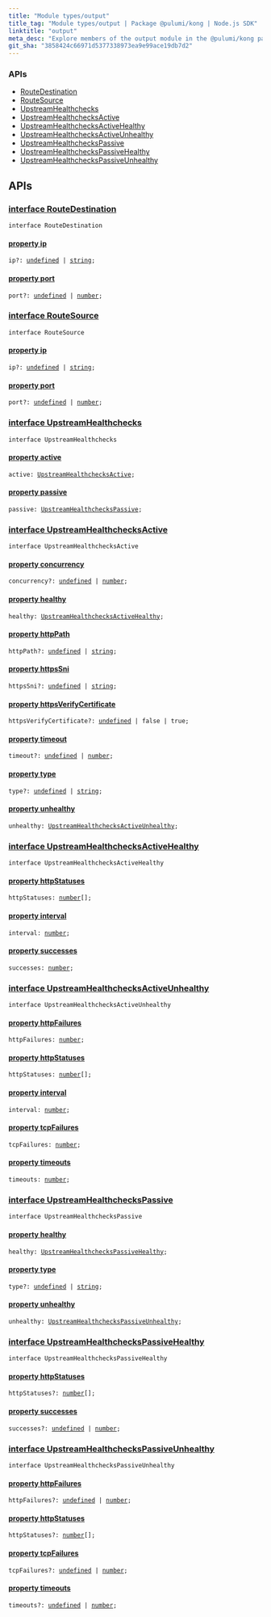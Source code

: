 ```yaml
---
title: "Module types/output"
title_tag: "Module types/output | Package @pulumi/kong | Node.js SDK"
linktitle: "output"
meta_desc: "Explore members of the output module in the @pulumi/kong package."
git_sha: "3858424c66971d5377338973ea9e99ace19db7d2"
---
```


<!-- WARNING: this page was generated by a tool. Do not edit it by hand. -->
<!-- To change it, please see https://github.com/pulumi/docs/tree/master/tools/tscdocgen. -->






<h3>APIs</h3>
<ul class="api">
    <li><a href="#RouteDestination"><span class="symbol api"></span>RouteDestination</a></li>
    <li><a href="#RouteSource"><span class="symbol api"></span>RouteSource</a></li>
    <li><a href="#UpstreamHealthchecks"><span class="symbol api"></span>UpstreamHealthchecks</a></li>
    <li><a href="#UpstreamHealthchecksActive"><span class="symbol api"></span>UpstreamHealthchecksActive</a></li>
    <li><a href="#UpstreamHealthchecksActiveHealthy"><span class="symbol api"></span>UpstreamHealthchecksActiveHealthy</a></li>
    <li><a href="#UpstreamHealthchecksActiveUnhealthy"><span class="symbol api"></span>UpstreamHealthchecksActiveUnhealthy</a></li>
    <li><a href="#UpstreamHealthchecksPassive"><span class="symbol api"></span>UpstreamHealthchecksPassive</a></li>
    <li><a href="#UpstreamHealthchecksPassiveHealthy"><span class="symbol api"></span>UpstreamHealthchecksPassiveHealthy</a></li>
    <li><a href="#UpstreamHealthchecksPassiveUnhealthy"><span class="symbol api"></span>UpstreamHealthchecksPassiveUnhealthy</a></li>
</ul>




<h2 id="apis">APIs</h2>
<h3 class="pdoc-module-header" id="RouteDestination" data-link-title="RouteDestination">
    <a href="https://github.com/pulumi/pulumi-kong/blob/3858424c66971d5377338973ea9e99ace19db7d2/sdk/nodejs/types/output.ts#L7">
        interface <strong>RouteDestination</strong>
    </a>
</h3>

<pre class="highlight"><code><span class='kr'>interface</span> <span class='nx'>RouteDestination</span></code></pre>
<h4 class="pdoc-member-header" id="RouteDestination-ip">
<a class="pdoc-child-name" href="https://github.com/pulumi/pulumi-kong/blob/3858424c66971d5377338973ea9e99ace19db7d2/sdk/nodejs/types/output.ts#L8">property <b>ip</b></a>
</h4>

<pre class="highlight"><code><span class='kd'></span>ip?: <span class='kd'><a href='https://developer.mozilla.org/en-US/docs/Web/JavaScript/Reference/Global_Objects/undefined'>undefined</a></span> | <span class='kd'><a href='https://developer.mozilla.org/en-US/docs/Web/JavaScript/Reference/Global_Objects/String'>string</a></span>;</code></pre>
<h4 class="pdoc-member-header" id="RouteDestination-port">
<a class="pdoc-child-name" href="https://github.com/pulumi/pulumi-kong/blob/3858424c66971d5377338973ea9e99ace19db7d2/sdk/nodejs/types/output.ts#L9">property <b>port</b></a>
</h4>

<pre class="highlight"><code><span class='kd'></span>port?: <span class='kd'><a href='https://developer.mozilla.org/en-US/docs/Web/JavaScript/Reference/Global_Objects/undefined'>undefined</a></span> | <span class='kd'><a href='https://developer.mozilla.org/en-US/docs/Web/JavaScript/Reference/Global_Objects/Number'>number</a></span>;</code></pre>
<h3 class="pdoc-module-header" id="RouteSource" data-link-title="RouteSource">
    <a href="https://github.com/pulumi/pulumi-kong/blob/3858424c66971d5377338973ea9e99ace19db7d2/sdk/nodejs/types/output.ts#L12">
        interface <strong>RouteSource</strong>
    </a>
</h3>

<pre class="highlight"><code><span class='kr'>interface</span> <span class='nx'>RouteSource</span></code></pre>
<h4 class="pdoc-member-header" id="RouteSource-ip">
<a class="pdoc-child-name" href="https://github.com/pulumi/pulumi-kong/blob/3858424c66971d5377338973ea9e99ace19db7d2/sdk/nodejs/types/output.ts#L13">property <b>ip</b></a>
</h4>

<pre class="highlight"><code><span class='kd'></span>ip?: <span class='kd'><a href='https://developer.mozilla.org/en-US/docs/Web/JavaScript/Reference/Global_Objects/undefined'>undefined</a></span> | <span class='kd'><a href='https://developer.mozilla.org/en-US/docs/Web/JavaScript/Reference/Global_Objects/String'>string</a></span>;</code></pre>
<h4 class="pdoc-member-header" id="RouteSource-port">
<a class="pdoc-child-name" href="https://github.com/pulumi/pulumi-kong/blob/3858424c66971d5377338973ea9e99ace19db7d2/sdk/nodejs/types/output.ts#L14">property <b>port</b></a>
</h4>

<pre class="highlight"><code><span class='kd'></span>port?: <span class='kd'><a href='https://developer.mozilla.org/en-US/docs/Web/JavaScript/Reference/Global_Objects/undefined'>undefined</a></span> | <span class='kd'><a href='https://developer.mozilla.org/en-US/docs/Web/JavaScript/Reference/Global_Objects/Number'>number</a></span>;</code></pre>
<h3 class="pdoc-module-header" id="UpstreamHealthchecks" data-link-title="UpstreamHealthchecks">
    <a href="https://github.com/pulumi/pulumi-kong/blob/3858424c66971d5377338973ea9e99ace19db7d2/sdk/nodejs/types/output.ts#L17">
        interface <strong>UpstreamHealthchecks</strong>
    </a>
</h3>

<pre class="highlight"><code><span class='kr'>interface</span> <span class='nx'>UpstreamHealthchecks</span></code></pre>
<h4 class="pdoc-member-header" id="UpstreamHealthchecks-active">
<a class="pdoc-child-name" href="https://github.com/pulumi/pulumi-kong/blob/3858424c66971d5377338973ea9e99ace19db7d2/sdk/nodejs/types/output.ts#L18">property <b>active</b></a>
</h4>

<pre class="highlight"><code><span class='kd'></span>active: <a href='#UpstreamHealthchecksActive'>UpstreamHealthchecksActive</a>;</code></pre>
<h4 class="pdoc-member-header" id="UpstreamHealthchecks-passive">
<a class="pdoc-child-name" href="https://github.com/pulumi/pulumi-kong/blob/3858424c66971d5377338973ea9e99ace19db7d2/sdk/nodejs/types/output.ts#L19">property <b>passive</b></a>
</h4>

<pre class="highlight"><code><span class='kd'></span>passive: <a href='#UpstreamHealthchecksPassive'>UpstreamHealthchecksPassive</a>;</code></pre>
<h3 class="pdoc-module-header" id="UpstreamHealthchecksActive" data-link-title="UpstreamHealthchecksActive">
    <a href="https://github.com/pulumi/pulumi-kong/blob/3858424c66971d5377338973ea9e99ace19db7d2/sdk/nodejs/types/output.ts#L22">
        interface <strong>UpstreamHealthchecksActive</strong>
    </a>
</h3>

<pre class="highlight"><code><span class='kr'>interface</span> <span class='nx'>UpstreamHealthchecksActive</span></code></pre>
<h4 class="pdoc-member-header" id="UpstreamHealthchecksActive-concurrency">
<a class="pdoc-child-name" href="https://github.com/pulumi/pulumi-kong/blob/3858424c66971d5377338973ea9e99ace19db7d2/sdk/nodejs/types/output.ts#L23">property <b>concurrency</b></a>
</h4>

<pre class="highlight"><code><span class='kd'></span>concurrency?: <span class='kd'><a href='https://developer.mozilla.org/en-US/docs/Web/JavaScript/Reference/Global_Objects/undefined'>undefined</a></span> | <span class='kd'><a href='https://developer.mozilla.org/en-US/docs/Web/JavaScript/Reference/Global_Objects/Number'>number</a></span>;</code></pre>
<h4 class="pdoc-member-header" id="UpstreamHealthchecksActive-healthy">
<a class="pdoc-child-name" href="https://github.com/pulumi/pulumi-kong/blob/3858424c66971d5377338973ea9e99ace19db7d2/sdk/nodejs/types/output.ts#L24">property <b>healthy</b></a>
</h4>

<pre class="highlight"><code><span class='kd'></span>healthy: <a href='#UpstreamHealthchecksActiveHealthy'>UpstreamHealthchecksActiveHealthy</a>;</code></pre>
<h4 class="pdoc-member-header" id="UpstreamHealthchecksActive-httpPath">
<a class="pdoc-child-name" href="https://github.com/pulumi/pulumi-kong/blob/3858424c66971d5377338973ea9e99ace19db7d2/sdk/nodejs/types/output.ts#L25">property <b>httpPath</b></a>
</h4>

<pre class="highlight"><code><span class='kd'></span>httpPath?: <span class='kd'><a href='https://developer.mozilla.org/en-US/docs/Web/JavaScript/Reference/Global_Objects/undefined'>undefined</a></span> | <span class='kd'><a href='https://developer.mozilla.org/en-US/docs/Web/JavaScript/Reference/Global_Objects/String'>string</a></span>;</code></pre>
<h4 class="pdoc-member-header" id="UpstreamHealthchecksActive-httpsSni">
<a class="pdoc-child-name" href="https://github.com/pulumi/pulumi-kong/blob/3858424c66971d5377338973ea9e99ace19db7d2/sdk/nodejs/types/output.ts#L26">property <b>httpsSni</b></a>
</h4>

<pre class="highlight"><code><span class='kd'></span>httpsSni?: <span class='kd'><a href='https://developer.mozilla.org/en-US/docs/Web/JavaScript/Reference/Global_Objects/undefined'>undefined</a></span> | <span class='kd'><a href='https://developer.mozilla.org/en-US/docs/Web/JavaScript/Reference/Global_Objects/String'>string</a></span>;</code></pre>
<h4 class="pdoc-member-header" id="UpstreamHealthchecksActive-httpsVerifyCertificate">
<a class="pdoc-child-name" href="https://github.com/pulumi/pulumi-kong/blob/3858424c66971d5377338973ea9e99ace19db7d2/sdk/nodejs/types/output.ts#L27">property <b>httpsVerifyCertificate</b></a>
</h4>

<pre class="highlight"><code><span class='kd'></span>httpsVerifyCertificate?: <span class='kd'><a href='https://developer.mozilla.org/en-US/docs/Web/JavaScript/Reference/Global_Objects/undefined'>undefined</a></span> | <span class='kd'>false</span> | <span class='kd'>true</span>;</code></pre>
<h4 class="pdoc-member-header" id="UpstreamHealthchecksActive-timeout">
<a class="pdoc-child-name" href="https://github.com/pulumi/pulumi-kong/blob/3858424c66971d5377338973ea9e99ace19db7d2/sdk/nodejs/types/output.ts#L28">property <b>timeout</b></a>
</h4>

<pre class="highlight"><code><span class='kd'></span>timeout?: <span class='kd'><a href='https://developer.mozilla.org/en-US/docs/Web/JavaScript/Reference/Global_Objects/undefined'>undefined</a></span> | <span class='kd'><a href='https://developer.mozilla.org/en-US/docs/Web/JavaScript/Reference/Global_Objects/Number'>number</a></span>;</code></pre>
<h4 class="pdoc-member-header" id="UpstreamHealthchecksActive-type">
<a class="pdoc-child-name" href="https://github.com/pulumi/pulumi-kong/blob/3858424c66971d5377338973ea9e99ace19db7d2/sdk/nodejs/types/output.ts#L29">property <b>type</b></a>
</h4>

<pre class="highlight"><code><span class='kd'></span>type?: <span class='kd'><a href='https://developer.mozilla.org/en-US/docs/Web/JavaScript/Reference/Global_Objects/undefined'>undefined</a></span> | <span class='kd'><a href='https://developer.mozilla.org/en-US/docs/Web/JavaScript/Reference/Global_Objects/String'>string</a></span>;</code></pre>
<h4 class="pdoc-member-header" id="UpstreamHealthchecksActive-unhealthy">
<a class="pdoc-child-name" href="https://github.com/pulumi/pulumi-kong/blob/3858424c66971d5377338973ea9e99ace19db7d2/sdk/nodejs/types/output.ts#L30">property <b>unhealthy</b></a>
</h4>

<pre class="highlight"><code><span class='kd'></span>unhealthy: <a href='#UpstreamHealthchecksActiveUnhealthy'>UpstreamHealthchecksActiveUnhealthy</a>;</code></pre>
<h3 class="pdoc-module-header" id="UpstreamHealthchecksActiveHealthy" data-link-title="UpstreamHealthchecksActiveHealthy">
    <a href="https://github.com/pulumi/pulumi-kong/blob/3858424c66971d5377338973ea9e99ace19db7d2/sdk/nodejs/types/output.ts#L33">
        interface <strong>UpstreamHealthchecksActiveHealthy</strong>
    </a>
</h3>

<pre class="highlight"><code><span class='kr'>interface</span> <span class='nx'>UpstreamHealthchecksActiveHealthy</span></code></pre>
<h4 class="pdoc-member-header" id="UpstreamHealthchecksActiveHealthy-httpStatuses">
<a class="pdoc-child-name" href="https://github.com/pulumi/pulumi-kong/blob/3858424c66971d5377338973ea9e99ace19db7d2/sdk/nodejs/types/output.ts#L34">property <b>httpStatuses</b></a>
</h4>

<pre class="highlight"><code><span class='kd'></span>httpStatuses: <span class='kd'><a href='https://developer.mozilla.org/en-US/docs/Web/JavaScript/Reference/Global_Objects/Number'>number</a></span>[];</code></pre>
<h4 class="pdoc-member-header" id="UpstreamHealthchecksActiveHealthy-interval">
<a class="pdoc-child-name" href="https://github.com/pulumi/pulumi-kong/blob/3858424c66971d5377338973ea9e99ace19db7d2/sdk/nodejs/types/output.ts#L35">property <b>interval</b></a>
</h4>

<pre class="highlight"><code><span class='kd'></span>interval: <span class='kd'><a href='https://developer.mozilla.org/en-US/docs/Web/JavaScript/Reference/Global_Objects/Number'>number</a></span>;</code></pre>
<h4 class="pdoc-member-header" id="UpstreamHealthchecksActiveHealthy-successes">
<a class="pdoc-child-name" href="https://github.com/pulumi/pulumi-kong/blob/3858424c66971d5377338973ea9e99ace19db7d2/sdk/nodejs/types/output.ts#L36">property <b>successes</b></a>
</h4>

<pre class="highlight"><code><span class='kd'></span>successes: <span class='kd'><a href='https://developer.mozilla.org/en-US/docs/Web/JavaScript/Reference/Global_Objects/Number'>number</a></span>;</code></pre>
<h3 class="pdoc-module-header" id="UpstreamHealthchecksActiveUnhealthy" data-link-title="UpstreamHealthchecksActiveUnhealthy">
    <a href="https://github.com/pulumi/pulumi-kong/blob/3858424c66971d5377338973ea9e99ace19db7d2/sdk/nodejs/types/output.ts#L39">
        interface <strong>UpstreamHealthchecksActiveUnhealthy</strong>
    </a>
</h3>

<pre class="highlight"><code><span class='kr'>interface</span> <span class='nx'>UpstreamHealthchecksActiveUnhealthy</span></code></pre>
<h4 class="pdoc-member-header" id="UpstreamHealthchecksActiveUnhealthy-httpFailures">
<a class="pdoc-child-name" href="https://github.com/pulumi/pulumi-kong/blob/3858424c66971d5377338973ea9e99ace19db7d2/sdk/nodejs/types/output.ts#L40">property <b>httpFailures</b></a>
</h4>

<pre class="highlight"><code><span class='kd'></span>httpFailures: <span class='kd'><a href='https://developer.mozilla.org/en-US/docs/Web/JavaScript/Reference/Global_Objects/Number'>number</a></span>;</code></pre>
<h4 class="pdoc-member-header" id="UpstreamHealthchecksActiveUnhealthy-httpStatuses">
<a class="pdoc-child-name" href="https://github.com/pulumi/pulumi-kong/blob/3858424c66971d5377338973ea9e99ace19db7d2/sdk/nodejs/types/output.ts#L41">property <b>httpStatuses</b></a>
</h4>

<pre class="highlight"><code><span class='kd'></span>httpStatuses: <span class='kd'><a href='https://developer.mozilla.org/en-US/docs/Web/JavaScript/Reference/Global_Objects/Number'>number</a></span>[];</code></pre>
<h4 class="pdoc-member-header" id="UpstreamHealthchecksActiveUnhealthy-interval">
<a class="pdoc-child-name" href="https://github.com/pulumi/pulumi-kong/blob/3858424c66971d5377338973ea9e99ace19db7d2/sdk/nodejs/types/output.ts#L42">property <b>interval</b></a>
</h4>

<pre class="highlight"><code><span class='kd'></span>interval: <span class='kd'><a href='https://developer.mozilla.org/en-US/docs/Web/JavaScript/Reference/Global_Objects/Number'>number</a></span>;</code></pre>
<h4 class="pdoc-member-header" id="UpstreamHealthchecksActiveUnhealthy-tcpFailures">
<a class="pdoc-child-name" href="https://github.com/pulumi/pulumi-kong/blob/3858424c66971d5377338973ea9e99ace19db7d2/sdk/nodejs/types/output.ts#L43">property <b>tcpFailures</b></a>
</h4>

<pre class="highlight"><code><span class='kd'></span>tcpFailures: <span class='kd'><a href='https://developer.mozilla.org/en-US/docs/Web/JavaScript/Reference/Global_Objects/Number'>number</a></span>;</code></pre>
<h4 class="pdoc-member-header" id="UpstreamHealthchecksActiveUnhealthy-timeouts">
<a class="pdoc-child-name" href="https://github.com/pulumi/pulumi-kong/blob/3858424c66971d5377338973ea9e99ace19db7d2/sdk/nodejs/types/output.ts#L44">property <b>timeouts</b></a>
</h4>

<pre class="highlight"><code><span class='kd'></span>timeouts: <span class='kd'><a href='https://developer.mozilla.org/en-US/docs/Web/JavaScript/Reference/Global_Objects/Number'>number</a></span>;</code></pre>
<h3 class="pdoc-module-header" id="UpstreamHealthchecksPassive" data-link-title="UpstreamHealthchecksPassive">
    <a href="https://github.com/pulumi/pulumi-kong/blob/3858424c66971d5377338973ea9e99ace19db7d2/sdk/nodejs/types/output.ts#L47">
        interface <strong>UpstreamHealthchecksPassive</strong>
    </a>
</h3>

<pre class="highlight"><code><span class='kr'>interface</span> <span class='nx'>UpstreamHealthchecksPassive</span></code></pre>
<h4 class="pdoc-member-header" id="UpstreamHealthchecksPassive-healthy">
<a class="pdoc-child-name" href="https://github.com/pulumi/pulumi-kong/blob/3858424c66971d5377338973ea9e99ace19db7d2/sdk/nodejs/types/output.ts#L48">property <b>healthy</b></a>
</h4>

<pre class="highlight"><code><span class='kd'></span>healthy: <a href='#UpstreamHealthchecksPassiveHealthy'>UpstreamHealthchecksPassiveHealthy</a>;</code></pre>
<h4 class="pdoc-member-header" id="UpstreamHealthchecksPassive-type">
<a class="pdoc-child-name" href="https://github.com/pulumi/pulumi-kong/blob/3858424c66971d5377338973ea9e99ace19db7d2/sdk/nodejs/types/output.ts#L49">property <b>type</b></a>
</h4>

<pre class="highlight"><code><span class='kd'></span>type?: <span class='kd'><a href='https://developer.mozilla.org/en-US/docs/Web/JavaScript/Reference/Global_Objects/undefined'>undefined</a></span> | <span class='kd'><a href='https://developer.mozilla.org/en-US/docs/Web/JavaScript/Reference/Global_Objects/String'>string</a></span>;</code></pre>
<h4 class="pdoc-member-header" id="UpstreamHealthchecksPassive-unhealthy">
<a class="pdoc-child-name" href="https://github.com/pulumi/pulumi-kong/blob/3858424c66971d5377338973ea9e99ace19db7d2/sdk/nodejs/types/output.ts#L50">property <b>unhealthy</b></a>
</h4>

<pre class="highlight"><code><span class='kd'></span>unhealthy: <a href='#UpstreamHealthchecksPassiveUnhealthy'>UpstreamHealthchecksPassiveUnhealthy</a>;</code></pre>
<h3 class="pdoc-module-header" id="UpstreamHealthchecksPassiveHealthy" data-link-title="UpstreamHealthchecksPassiveHealthy">
    <a href="https://github.com/pulumi/pulumi-kong/blob/3858424c66971d5377338973ea9e99ace19db7d2/sdk/nodejs/types/output.ts#L53">
        interface <strong>UpstreamHealthchecksPassiveHealthy</strong>
    </a>
</h3>

<pre class="highlight"><code><span class='kr'>interface</span> <span class='nx'>UpstreamHealthchecksPassiveHealthy</span></code></pre>
<h4 class="pdoc-member-header" id="UpstreamHealthchecksPassiveHealthy-httpStatuses">
<a class="pdoc-child-name" href="https://github.com/pulumi/pulumi-kong/blob/3858424c66971d5377338973ea9e99ace19db7d2/sdk/nodejs/types/output.ts#L54">property <b>httpStatuses</b></a>
</h4>

<pre class="highlight"><code><span class='kd'></span>httpStatuses?: <span class='kd'><a href='https://developer.mozilla.org/en-US/docs/Web/JavaScript/Reference/Global_Objects/Number'>number</a></span>[];</code></pre>
<h4 class="pdoc-member-header" id="UpstreamHealthchecksPassiveHealthy-successes">
<a class="pdoc-child-name" href="https://github.com/pulumi/pulumi-kong/blob/3858424c66971d5377338973ea9e99ace19db7d2/sdk/nodejs/types/output.ts#L55">property <b>successes</b></a>
</h4>

<pre class="highlight"><code><span class='kd'></span>successes?: <span class='kd'><a href='https://developer.mozilla.org/en-US/docs/Web/JavaScript/Reference/Global_Objects/undefined'>undefined</a></span> | <span class='kd'><a href='https://developer.mozilla.org/en-US/docs/Web/JavaScript/Reference/Global_Objects/Number'>number</a></span>;</code></pre>
<h3 class="pdoc-module-header" id="UpstreamHealthchecksPassiveUnhealthy" data-link-title="UpstreamHealthchecksPassiveUnhealthy">
    <a href="https://github.com/pulumi/pulumi-kong/blob/3858424c66971d5377338973ea9e99ace19db7d2/sdk/nodejs/types/output.ts#L58">
        interface <strong>UpstreamHealthchecksPassiveUnhealthy</strong>
    </a>
</h3>

<pre class="highlight"><code><span class='kr'>interface</span> <span class='nx'>UpstreamHealthchecksPassiveUnhealthy</span></code></pre>
<h4 class="pdoc-member-header" id="UpstreamHealthchecksPassiveUnhealthy-httpFailures">
<a class="pdoc-child-name" href="https://github.com/pulumi/pulumi-kong/blob/3858424c66971d5377338973ea9e99ace19db7d2/sdk/nodejs/types/output.ts#L59">property <b>httpFailures</b></a>
</h4>

<pre class="highlight"><code><span class='kd'></span>httpFailures?: <span class='kd'><a href='https://developer.mozilla.org/en-US/docs/Web/JavaScript/Reference/Global_Objects/undefined'>undefined</a></span> | <span class='kd'><a href='https://developer.mozilla.org/en-US/docs/Web/JavaScript/Reference/Global_Objects/Number'>number</a></span>;</code></pre>
<h4 class="pdoc-member-header" id="UpstreamHealthchecksPassiveUnhealthy-httpStatuses">
<a class="pdoc-child-name" href="https://github.com/pulumi/pulumi-kong/blob/3858424c66971d5377338973ea9e99ace19db7d2/sdk/nodejs/types/output.ts#L60">property <b>httpStatuses</b></a>
</h4>

<pre class="highlight"><code><span class='kd'></span>httpStatuses?: <span class='kd'><a href='https://developer.mozilla.org/en-US/docs/Web/JavaScript/Reference/Global_Objects/Number'>number</a></span>[];</code></pre>
<h4 class="pdoc-member-header" id="UpstreamHealthchecksPassiveUnhealthy-tcpFailures">
<a class="pdoc-child-name" href="https://github.com/pulumi/pulumi-kong/blob/3858424c66971d5377338973ea9e99ace19db7d2/sdk/nodejs/types/output.ts#L61">property <b>tcpFailures</b></a>
</h4>

<pre class="highlight"><code><span class='kd'></span>tcpFailures?: <span class='kd'><a href='https://developer.mozilla.org/en-US/docs/Web/JavaScript/Reference/Global_Objects/undefined'>undefined</a></span> | <span class='kd'><a href='https://developer.mozilla.org/en-US/docs/Web/JavaScript/Reference/Global_Objects/Number'>number</a></span>;</code></pre>
<h4 class="pdoc-member-header" id="UpstreamHealthchecksPassiveUnhealthy-timeouts">
<a class="pdoc-child-name" href="https://github.com/pulumi/pulumi-kong/blob/3858424c66971d5377338973ea9e99ace19db7d2/sdk/nodejs/types/output.ts#L62">property <b>timeouts</b></a>
</h4>

<pre class="highlight"><code><span class='kd'></span>timeouts?: <span class='kd'><a href='https://developer.mozilla.org/en-US/docs/Web/JavaScript/Reference/Global_Objects/undefined'>undefined</a></span> | <span class='kd'><a href='https://developer.mozilla.org/en-US/docs/Web/JavaScript/Reference/Global_Objects/Number'>number</a></span>;</code></pre>
